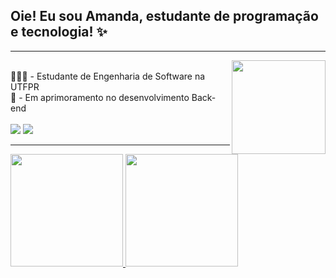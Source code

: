 ## Oie! Eu sou Amanda, estudante de programação e tecnologia! ✨

<hr><img align="right" width="150" src="https://media.giphy.com/media/LmNwrBhejkK9EFP504/giphy.gif"/>
<div style="display: inline_block"><br>
👩🏽‍💻 - Estudante de Engenharia de Software na UTFPR <br>
📖 - Em aprimoramento no desenvolvimento Back-end
</div>

<div style="display: inline_block"><br>
  <a href="https://www.linkedin.com/in/amanda-machado-97b5791a6/" target="_blank"><img src="https://img.shields.io/badge/-LinkedIn-%230077B5?style=for-the-badge&logo=linkedin&logoColor=white" target="_blank"></a>
    <a href = "mailto:amandabmach@hotmail.com"><img src="https://img.shields.io/badge/-Gmail-%23333?style=for-the-badge&logo=gmail&logoColor=white" target="_blank"></a>
</div>
<hr>
<div>
 <a href="https://github.com/amandabmach">
 <img height="180em" src="https://github-readme-stats.vercel.app/api?username=amandabmach&show_icons=true&theme=aura&include_all_commits=true&count_private=true"/>
 <img height="180em" src="https://github-readme-stats.vercel.app/api/top-langs/?username=amandabmach&layout=compact&langs_count=7&theme=aura"/>
</div>
